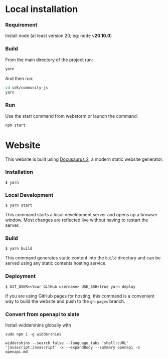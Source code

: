 # Local installation

### Requirement

Install node (at least version 20; eg: node v**20.10.0**)

### Build

From the main directory of the project run:

```bash
yarn
```

And then run:

```bash
cd sdk/community-js
yarn
```

### Run

Use the start command from webstorm or launch the command:

```bash
npm start
```

# Website

This website is built using [Docusaurus 2](https://docusaurus.io/), a modern static website generator.

### Installation

```
$ yarn
```

### Local Development

```
$ yarn start
```

This command starts a local development server and opens up a browser window. Most changes are reflected live without
having to restart the server.

### Build

```
$ yarn build
```

This command generates static content into the `build` directory and can be served using any static contents hosting
service.

### Deployment

```
$ GIT_USER=<Your GitHub username> USE_SSH=true yarn deploy
```

If you are using GitHub pages for hosting, this command is a convenient way to build the website and push to the
`gh-pages` branch.

### Convert from openapi to slate

Install widdershins globally with

```
sudo npm i -g widdershins
```

```
widdershins --search false --language_tabs 'shell:cURL' 'javascript:Javascript' -x --expandBody --summary openapi -o openapi.md
```